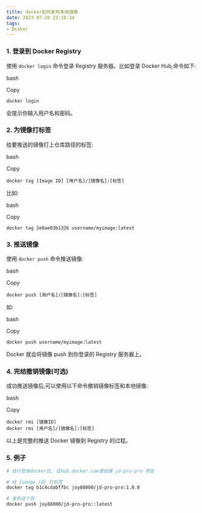 ```yaml
---
title: docker如何发布本地镜像
date: 2023-07-28 23:18:34
tags:
- Dcoker
---
```


### 1. 登录到 Docker Registry

使用 `docker login` 命令登录 Registry 服务器。比如登录 Docker Hub,命令如下:

bash

Copy

```
docker login
```

会提示你输入用户名和密码。

<!--more-->

### 2. 为镜像打标签

给要推送的镜像打上仓库路径的标签:

bash

Copy

```
docker tag [Image ID] [用户名]/[镜像名]:[标签]
```

比如:

bash

Copy

```
docker tag 2e8ae03b1326 username/myimage:latest
```

### 3. 推送镜像

使用 `docker push` 命令推送镜像:

bash

Copy

```
docker push [用户名]/[镜像名]:[标签]
```

如:

bash

Copy

```
docker push username/myimage:latest
```

Docker 就会将镜像 push 到你登录的 Registry 服务器上。

### 4. 完结撤销镜像(可选)

成功推送镜像后,可以使用以下命令撤销镜像标签和本地镜像:

bash

Copy

```
docker rmi [镜像ID]
docker rmi [用户名]/[镜像名]:[标签]
```

以上是完整的推送 Docker 镜像到 Registry 的过程。



### 5. 例子

```bash
# 自行登录docker后, 在hub.docker.com里创建 jd-pro-pro 项目

# 给 {image id} 打标签
docker tag b1c4cdabffbc joy88000/jd-pro-pro:1.0.0

# 发布这个包
docker push joy88000/jd-pro-pro::latest
```

